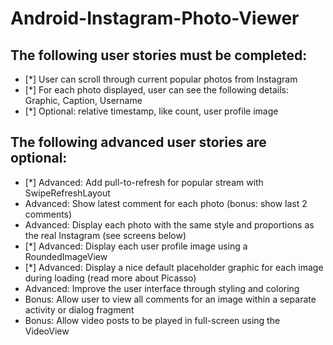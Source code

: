 # Android-Instagram-Photo-Viewer
## The following user stories must be completed:

- [*] User can scroll through current popular photos from Instagram 
- [*] For each photo displayed, user can see the following details: Graphic, Caption, Username 
- [*] Optional: relative timestamp, like count, user profile image 

## The following advanced user stories are optional:

- [*] Advanced: Add pull-to-refresh for popular stream with SwipeRefreshLayout 
- Advanced: Show latest comment for each photo (bonus: show last 2 comments)
- Advanced: Display each photo with the same style and proportions as the real Instagram (see screens below)
- [*] Advanced: Display each user profile image using a RoundedImageView
- [*] Advanced: Display a nice default placeholder graphic for each image during loading (read more about Picasso)
- Advanced: Improve the user interface through styling and coloring
- Bonus: Allow user to view all comments for an image within a separate activity or dialog fragment 
- Bonus: Allow video posts to be played in full-screen using the VideoView 
